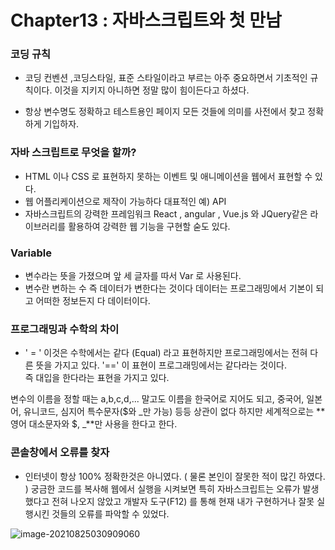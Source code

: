 # Chapter13 : 자바스크립트와 첫 만남

### **코딩 규칙**

- 코딩 컨벤션 ,코딩스타일, 표준 스타일이라고 부르는 아주 중요하면서 기초적인 
  규칙이다. 이것을 지키지 아니하면 정말 많이 힘이든다고 하셨다.

- 항상 변수명도 정확하고 테스트용인 페이지 모든 것들에 의미를 사전에서 찾고 정확하게 기입하자.

### **자바 스크립트로 무엇을 할까?**

- HTML 이나 CSS 로 표현하지 못하는 이벤트 및 애니메이션을 웹에서 표현할 수 있다.
- 웹 어플리케이션으로 제작이 가능하다  대표적인 예) API
- 자바스크립트의 강력한 프레임워크 React , angular , Vue.js 와 JQuery같은 라이브러리를 활용하여 
  강력한 웹 기능을 구현할 숟도 있다.

### **Variable**

- 변수라는 뜻을 가졌으며 앞 세 글자를 따서 Var 로 사용된다.
- 변수란 변하는 수 즉 데이터가 변한다는 것이다 데이터는 프로그래밍에서 기본이 되고 어떠한 정보든지 다 데이터이다. 

### **프로그래밍과 수학의 차이**

-  ' = '  이것은 수학에서는 같다 (Equal) 라고 표현하지만 프로그래밍에서는 전혀 다른 뜻을 가지고 있다.                                 '=='  이 표현이 프로그래밍에서는 같다라는 것이다.                     		
  즉 대입을 한다라는 표현을 가지고 있다.

  변수의 이름을 정할 때는 a,b,c,d,... 말고도 이름을 한국어로 지어도 되고, 중국어, 일본어, 유니코드, 심지어 특수문자($와  _만 가능) 등등 상관이 없다
   하지만 세계적으로는 **영어 대소문자와 $, _**만 사용을 한다고 한다.

  

### **콘솔창에서 오류를 찾자**

- 인터넷이 항상 100% 정확한것은 아니였다. ( 물론 본인이 잘못한 적이 많긴 하였다. )
  궁금한 코드를 복사해 웹에서 실행을 시켜보면  특히 자바스크립트는 오류가 발생했다고 전혀 
  나오지 않았고 개발자 도구(F12) 를 통해 현재 내가 구현하거나 잘못 실행시킨 것들의 오류를 파악할 수 있었다.

![image-20210825030909060](https://user-images.githubusercontent.com/81904356/130699802-d3267d2b-82d8-4d23-9225-47e0f1b1b91a.png)

